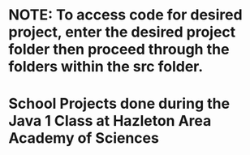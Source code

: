 # NOTE: To access code for desired project, enter the desired project folder then proceed through the folders within the src folder.
# School Projects done during the Java 1 Class at Hazleton Area Academy of Sciences
